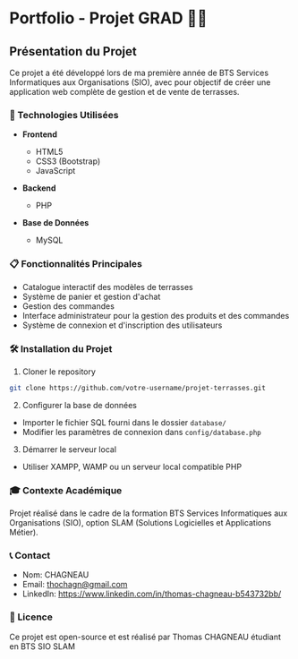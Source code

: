 # Portfolio - Projet GRAD 🏡🌞

## Présentation du Projet

Ce projet a été développé lors de ma première année de BTS Services Informatiques aux Organisations (SIO), avec pour objectif de créer une application web complète de gestion et de vente de terrasses.

### 🚀 Technologies Utilisées

- **Frontend**
  - HTML5
  - CSS3 (Bootstrap)
  - JavaScript
  
- **Backend**
  - PHP
  
- **Base de Données**
  - MySQL

### 📋 Fonctionnalités Principales

- Catalogue interactif des modèles de terrasses
- Système de panier et gestion d'achat
- Gestion des commandes
- Interface administrateur pour la gestion des produits et des commandes
- Système de connexion et d'inscription des utilisateurs

### 🛠️ Installation du Projet

1. Cloner le repository
```bash
git clone https://github.com/votre-username/projet-terrasses.git
```

2. Configurer la base de données
- Importer le fichier SQL fourni dans le dossier `database/`
- Modifier les paramètres de connexion dans `config/database.php`

3. Démarrer le serveur local
- Utiliser XAMPP, WAMP ou un serveur local compatible PHP

### 🎓 Contexte Académique

Projet réalisé dans le cadre de la formation BTS Services Informatiques aux Organisations (SIO), option SLAM (Solutions Logicielles et Applications Métier).

### 📞 Contact

- Nom: CHAGNEAU
- Email: thochagn@gmail.com
- LinkedIn: https://www.linkedin.com/in/thomas-chagneau-b543732bb/

### 📜 Licence

Ce projet est open-source et est réalisé par Thomas CHAGNEAU étudiant en BTS SIO SLAM